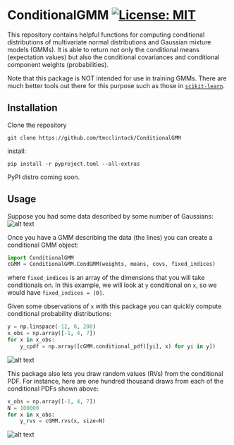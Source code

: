 # ConditionalGMM [![License: MIT](https://img.shields.io/badge/License-MIT-blue.svg)](https://opensource.org/licenses/MIT)

This repository contains helpful functions for computing conditional distributions of multivariate normal distributions and Gaussian mixture models (GMMs). It is able to return not only the conditional means (expectation values) but also the conditional covariances and conditional component weights (probabilities).

Note that this package is NOT intended for use in training GMMs. There are much better tools out there for this purpose such as those in [`scikit-learn`](https://scikit-learn.org/stable/modules/mixture.html).

## Installation

Clone the repository

`git clone https://github.com/tmcclintock/ConditionalGMM`

install:

`pip install -r pyproject.toml --all-extras`

PyPI distro coming soon.

## Usage

Suppose you had some data described by some number of Gaussians:
![alt text](https://github.com/tmcclintock/ConditionalGMM/blob/master/notebooks/figures/scatter_contour_2comps.png "2 component data")

Once you have a GMM describing the data (the lines) you can create a conditional GMM object:
```python
import ConditionalGMM
cGMM = ConditionalGMM.CondGMM(weights, means, covs, fixed_indices)
```
where `fixed_indices` is an array of the dimensions that you will take conditionals on. In this example, we will look at `y` conditional on `x`, so we would have `fixed_indices = [0]`.

Given some observations of `x` with this package you can quickly compute conditional probability distributions:
```python
y = np.linspace(-12, 0, 200)
x_obs = np.array([-1, 4, 7])
for x in x_obs:
    y_cpdf = np.array([cGMM.conditional_pdf([yi], x) for yi in y])
```
![alt text](https://github.com/tmcclintock/ConditionalGMM/blob/master/notebooks/figures/cPDF_2comps.png "conditional PDF")

This package also lets you draw random values (RVs) from the conditional PDF. For instance, here are one hundred thousand draws from each of the conditional PDFs shown above:
```python
x_obs = np.array([-1, 4, 7])
N = 100000
for x in x_obs:
    y_rvs = cGMM.rvs(x, size=N)
```
![alt text](https://github.com/tmcclintock/ConditionalGMM/blob/master/notebooks/figures/hist_2comps.png "conditional RVs")
